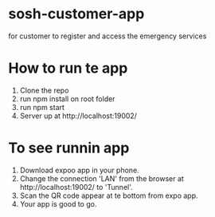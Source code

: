# sosh-customer-app
for customer to register and access the emergency services

# How to run te app
1. Clone the repo
2. run npm install on root folder
3. run npm start
4. Server up at http://localhost:19002/

# To see runnin app
1. Download expoo app in your phone.
2. Change the connection 'LAN' from the browser at http://localhost:19002/  to 'Tunnel'.
3. Scan the QR code appear at te bottom from expo app.
4. Your app is good to go.

